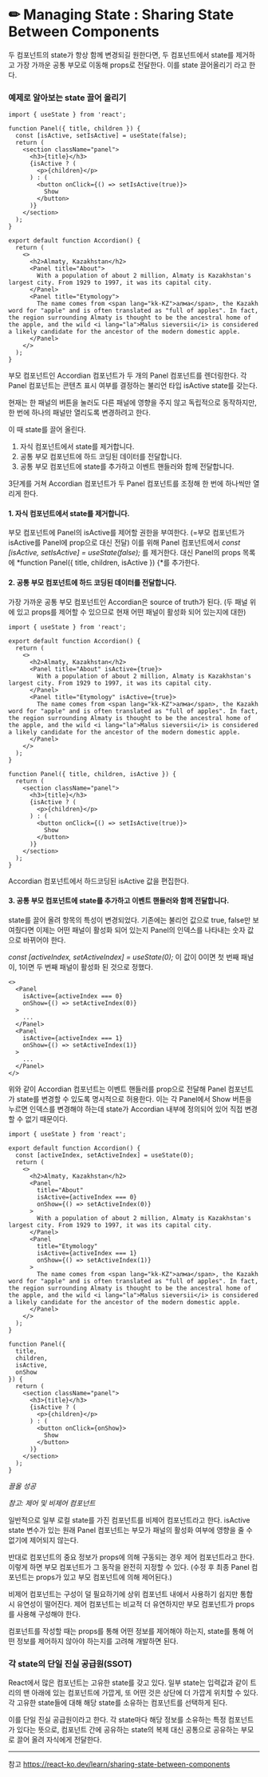 # ✏ Managing State : Sharing State Between Components

두 컴포넌트의 state가 항상 함께 변경되길 원한다면,
두 컴포넌트에서 state를 제거하고 가장 가까운 공통 부모로 이동해 props로 전달한다.
이를 state 끌어올리기 라고 한다.

### 예제로 알아보는 state 끌어 올리기

```
import { useState } from 'react';

function Panel({ title, children }) {
  const [isActive, setIsActive] = useState(false);
  return (
    <section className="panel">
      <h3>{title}</h3>
      {isActive ? (
        <p>{children}</p>
      ) : (
        <button onClick={() => setIsActive(true)}>
          Show
        </button>
      )}
    </section>
  );
}

export default function Accordion() {
  return (
    <>
      <h2>Almaty, Kazakhstan</h2>
      <Panel title="About">
        With a population of about 2 million, Almaty is Kazakhstan's largest city. From 1929 to 1997, it was its capital city.
      </Panel>
      <Panel title="Etymology">
        The name comes from <span lang="kk-KZ">алма</span>, the Kazakh word for "apple" and is often translated as "full of apples". In fact, the region surrounding Almaty is thought to be the ancestral home of the apple, and the wild <i lang="la">Malus sieversii</i> is considered a likely candidate for the ancestor of the modern domestic apple.
      </Panel>
    </>
  );
}
```

부모 컴포넌트인 Accordian 컴포넌트가 두 개의 Panel 컴포넌트를 렌더링한다.
각 Panel 컴포넌트는 콘텐츠 표시 여부를 결정하는 불리언 타입 isActive state를 갖는다.

현재는 한 패널의 버튼을 눌러도 다른 패널에 영향을 주지 않고 독립적으로 동작하지만,
한 번에 하나의 패널만 열리도록 변경하려고 한다.

이 때 state를 끌어 올린다.

1. 자식 컴포넌트에서 state를 제거합니다.
2. 공통 부모 컴포넌트에 하드 코딩된 데이터를 전달합니다.
3. 공통 부모 컴포넌트에 state를 추가하고 이벤트 핸들러와 함께 전달합니다.

3단계를 거쳐 Accordian 컴포넌트가 두 Panel 컴포넌트를 조정해 한 번에 하나씩만 열리게 한다.

#### 1. 자식 컴포넌트에서 state를 제거합니다.

부모 컴포넌트에 Panel의 isActive를 제어할 권한을 부여한다. (=부모 컴포넌트가 isActive를 Panel에 prop으로 대신 전달)
이를 위해 Panel 컴포넌트에서 _const [isActive, setIsActive] = useState(false);_ 를 제거한다.
대신 Panel의 props 목록에 *function Panel({ title, children, isActive }) {*를 추가한다.

#### 2. 공통 부모 컴포넌트에 하드 코딩된 데이터를 전달합니다.

가장 가까운 공통 부모 컴포넌트인 Accordian은 source of truth가 된다.
(두 패널 위에 있고 props를 제어할 수 있으므로 현재 어떤 패널이 활성화 되어 있는지에 대한)

```
import { useState } from 'react';

export default function Accordion() {
  return (
    <>
      <h2>Almaty, Kazakhstan</h2>
      <Panel title="About" isActive={true}>
        With a population of about 2 million, Almaty is Kazakhstan's largest city. From 1929 to 1997, it was its capital city.
      </Panel>
      <Panel title="Etymology" isActive={true}>
        The name comes from <span lang="kk-KZ">алма</span>, the Kazakh word for "apple" and is often translated as "full of apples". In fact, the region surrounding Almaty is thought to be the ancestral home of the apple, and the wild <i lang="la">Malus sieversii</i> is considered a likely candidate for the ancestor of the modern domestic apple.
      </Panel>
    </>
  );
}

function Panel({ title, children, isActive }) {
  return (
    <section className="panel">
      <h3>{title}</h3>
      {isActive ? (
        <p>{children}</p>
      ) : (
        <button onClick={() => setIsActive(true)}>
          Show
        </button>
      )}
    </section>
  );
}
```

Accordian 컴포넌트에서 하드코딩된 isActive 값을 편집한다.

#### 3. 공통 부모 컴포넌트에 state를 추가하고 이벤트 핸들러와 함께 전달합니다.

state를 끌어 올려 항목의 특성이 변경되었다.
기존에는 불리언 값으로 true, false만 보여줬다면 이제는 어떤 패널이 활성화 되어 있는지 Panel의 인덱스를 나타내는 숫자 값으로 바뀌어야 한다.

_const [activeIndex, setActiveIndex] = useState(0);_
이 값이 0이면 첫 번째 패널이, 1이면 두 번째 패널이 활성화 된 것으로 정했다.

```
<>
  <Panel
    isActive={activeIndex === 0}
    onShow={() => setActiveIndex(0)}
  >
    ...
  </Panel>
  <Panel
    isActive={activeIndex === 1}
    onShow={() => setActiveIndex(1)}
  >
    ...
  </Panel>
</>
```

위와 같이 Accordian 컴포넌트는 이벤트 핸들러를 prop으로 전달해 Panel 컴포넌트가 state를 변경할 수 있도록 명시적으로 허용한다.
이는 각 Panel에서 Show 버튼을 누르면 인덱스를 변경해야 하는데 state가 Accordian 내부에 정의되어 있어 직접 변경할 수 없기 때문이다.

```
import { useState } from 'react';

export default function Accordion() {
  const [activeIndex, setActiveIndex] = useState(0);
  return (
    <>
      <h2>Almaty, Kazakhstan</h2>
      <Panel
        title="About"
        isActive={activeIndex === 0}
        onShow={() => setActiveIndex(0)}
      >
        With a population of about 2 million, Almaty is Kazakhstan's largest city. From 1929 to 1997, it was its capital city.
      </Panel>
      <Panel
        title="Etymology"
        isActive={activeIndex === 1}
        onShow={() => setActiveIndex(1)}
      >
        The name comes from <span lang="kk-KZ">алма</span>, the Kazakh word for "apple" and is often translated as "full of apples". In fact, the region surrounding Almaty is thought to be the ancestral home of the apple, and the wild <i lang="la">Malus sieversii</i> is considered a likely candidate for the ancestor of the modern domestic apple.
      </Panel>
    </>
  );
}

function Panel({
  title,
  children,
  isActive,
  onShow
}) {
  return (
    <section className="panel">
      <h3>{title}</h3>
      {isActive ? (
        <p>{children}</p>
      ) : (
        <button onClick={onShow}>
          Show
        </button>
      )}
    </section>
  );
}
```

_끌올 성공_

_참고: 제어 및 비제어 컴포넌트_

일반적으로 일부 로컬 state를 가진 컴포넌트를 비제어 컴포넌트라고 한다.
isActive state 변수가 있는 원래 Panel 컴포넌트는 부모가 패널의 활성화 여부에 영향을 줄 수 없기에 제어되지 않는다.

반대로 컴포넌트의 중요 정보가 props에 의해 구동되는 경우 제어 컴포넌트라고 한다.
이렇게 하면 부모 컴포넌트가 그 동작을 완전히 지정할 수 있다. (수정 후 최종 Panel 컴포넌트는 props가 있고 부모 컴포넌트에 의해 제어된다.)

비제어 컴포넌트는 구성이 덜 필요하기에 상위 컴포넌트 내에서 사용하기 쉽지만 통합 시 유연성이 떨어진다.
제어 컴포넌트는 비교적 더 유연하지만 부모 컴포넌트가 props를 사용해 구성해야 한다.

컴포넌트를 작성할 때는 props를 통해 어떤 정보를 제어해야 하는지,
state를 통해 어떤 정보를 제어하지 않아야 하는지를 고려해 개발하면 된다.

### 각 state의 단일 진실 공급원(SSOT)

React에서 많은 컴포넌트는 고유한 state를 갖고 있다.
일부 state는 입력값과 같이 트리의 맨 아래에 있는 컴포넌트에 가깝게, 또 어떤 것은 상단에 더 가깝게 위치할 수 있다.
각 고유한 state들에 대해 해당 state를 소유하는 컴포넌트를 선택하게 된다.

이를 단일 진실 공급원이라고 한다.
각 state마다 해당 정보를 소유하는 특정 컴포넌트가 있다는 뜻으로,
컴포넌트 간에 공유하는 state의 복제 대신 공통으로 공유하는 부모로 끌어 올려 자식에게 전달한다.

---

참고
https://react-ko.dev/learn/sharing-state-between-components

